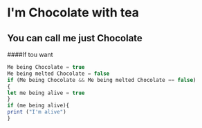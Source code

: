 # I'm Chocolate with tea
## You can call me just Chocolate
####If tou want

```javascript
Me being Chocolate = true
Me being melted Chocolate = false
if (Me being Chocolate && Me being melted Chocolate == false)
{
let me being alive = true
}
if (me being alive){
print ("I'm alive")
}

```
